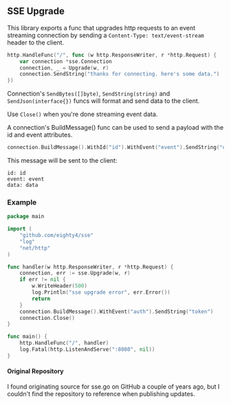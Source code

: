 ## SSE Upgrade

This library exports a func that upgrades http requests to an event streaming connection by sending a `Content-Type: text/event-stream` header to the client.
```go
http.HandleFunc("/", func (w http.ResponseWriter, r *http.Request) {
    var connection *sse.Connection
    connection, _ = Upgrade(w, r)
    connection.SendString("thanks for connecting. here's some data.")
})
```

Connection's `SendBytes([]byte)`, `SendString(string)` and `SendJson(interface{})` funcs will format and send data to the client.

Use `Close()` when you're done streaming event data.

A connection's BuildMessage() func can be used to send a payload with the id and event attributes.
```go
connection.BuildMessage().WithId("id").WithEvent("event").SendString("data")
```
This message will be sent to the client:
```text
id: id
event: event
data: data

```

### Example
```go
package main

import (
	"github.com/eighty4/sse"
	"log"
	"net/http"
)

func handler(w http.ResponseWriter, r *http.Request) {
	connection, err := sse.Upgrade(w, r)
	if err != nil {
		w.WriteHeader(500)
		log.Println("sse upgrade error", err.Error())
		return
	}
	connection.BuildMessage().WithEvent("auth").SendString("token")
	connection.Close()
}

func main() {
	http.HandleFunc("/", handler)
	log.Fatal(http.ListenAndServe(":8080", nil))
}
```

#### Original Repository
I found originating source for sse.go on GitHub a couple of years ago, but I couldn't find the repository to reference when publishing updates.
